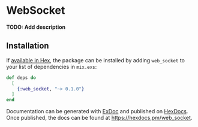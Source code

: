 # WebSocket

**TODO: Add description**

## Installation

If [available in Hex](https://hex.pm/docs/publish), the package can be installed
by adding `web_socket` to your list of dependencies in `mix.exs`:

```elixir
def deps do
  [
    {:web_socket, "~> 0.1.0"}
  ]
end
```

Documentation can be generated with [ExDoc](https://github.com/elixir-lang/ex_doc)
and published on [HexDocs](https://hexdocs.pm). Once published, the docs can
be found at <https://hexdocs.pm/web_socket>.

